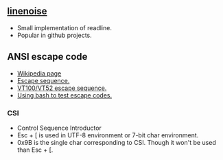 ## [linenoise](https://github.com/antirez/linenoise)
* Small implementation of readline.
* Popular in github projects.

## ANSI escape code
* [Wikipedia page](http://en.wikipedia.org/wiki/ANSI_escape_code)
* [Escape sequence.](http://ascii-table.com/ansi-escape-sequences.php)
* [VT100/VT52 escape sequence.](http://ascii-table.com/ansi-escape-sequences-vt-100.php)
* [Using bash to test escape codes.](http://misc.flogisoft.com/bash/tip_colors_and_formatting)

### CSI
* Control Sequence Introductor
* Esc + [ is used in UTF-8 environment or 7-bit char environment.
* 0x9B is the single char corresponding to CSI. Though it won't be used than Esc + [.
